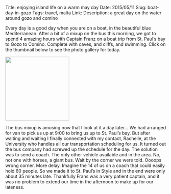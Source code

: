 Title: enjoying island life on a warm may day
Date: 2015/05/11
Slug: boat-day-in-gozo
Tags: travel, malta
Link: 
Description: a great day on the water around gozo and comino

Every day is a good day when you are on a boat, in the beautiful blue Mediterranean.  After a bit of a mixup on the bus this morning, we got to spend 4 amazing hours with Captain Franz on a boat trip from St. Paul’s bay to Gozo to Comino.  Complete with caves, and cliffs, and swimming.  Click on the thumbnail below to see the photo gallery for today.

<a href="/galleries/GozoCominoBoat"><img src="http://reputablejournal.com/images/gozo_comino_boat_9.jpg" width=200></a>

The bus mixup is amusing now that I look at it a day later…  We had arranged for van to pick us up at 9:00 to bring us up to St. Paul’s bay.  But after waiting and waiting I finally connected with my contact, Rachelle, at the University who handles all our transportation scheduling for us.  It turned out the bus company had screwed up the schedule for the day.  The solution was to send a coach. The only other vehicle available and in the area. No, not one with horses, a giant bus.  Wait by the corner we were told.  Oooops  wrong corner.  More delay.  Imagine the 14 of us on a coach that could easily hold 60 people.    So we made it to St. Paul’s in Style and in the end were only about 35 minutes late. Thankfully Frans was a very patient captain, and it was no problem  to extend our time in the afternoon to make up for our lateness.
